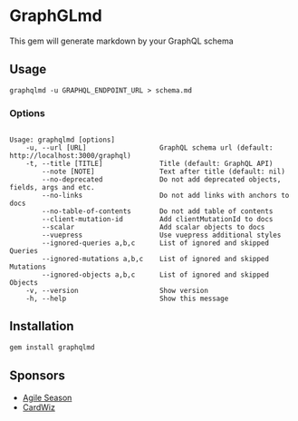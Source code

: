 # GraphGLmd

This gem will generate markdown by your GraphQL schema

## Usage
```
graphqlmd -u GRAPHQL_ENDPOINT_URL > schema.md
```

### Options
```

Usage: graphqlmd [options]
    -u, --url [URL]                  GraphQL schema url (default: http://localhost:3000/graphql)
    -t, --title [TITLE]              Title (default: GraphQL API)
        --note [NOTE]                Text after title (default: nil)
        --no-deprecated              Do not add deprecated objects, fields, args and etc.
        --no-links                   Do not add links with anchors to docs
        --no-table-of-contents       Do not add table of contents
        --client-mutation-id         Add clientMutationId to docs
        --scalar                     Add scalar objects to docs
        --vuepress                   Use vuepress additional styles
        --ignored-queries a,b,c      List of ignored and skipped Queries
        --ignored-mutations a,b,c    List of ignored and skipped Mutations
        --ignored-objects a,b,c      List of ignored and skipped Objects
    -v, --version                    Show version
    -h, --help                       Show this message
```

## Installation
```sh
gem install graphqlmd
```

## Sponsors

- [Agile Season](https://agileseason.com/?utm_source=graphqlmd)
- [CardWiz](https://cardwiz.com/?utm_source=graphqlmd)
